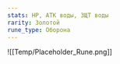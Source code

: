 ```yaml
---
stats: HP, АТК воды, ЗЩТ воды
rarity: Золотой
rune_type: Оборона
---
```

![[Temp/Placeholder_Rune.png]]
